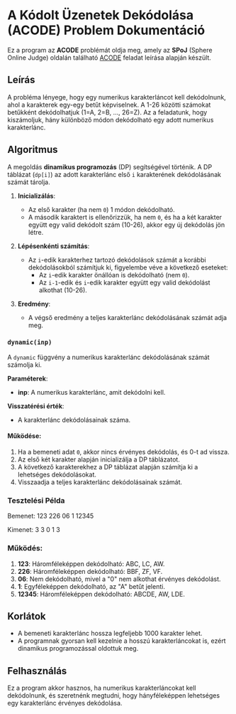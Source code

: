 # A Kódolt Üzenetek Dekódolása (ACODE) Problem Dokumentáció

Ez a program az **ACODE** problémát oldja meg, amely az **SPoJ** (Sphere Online Judge) oldalán található [ACODE](https://www.spoj.com/problems/ACODE/) feladat leírása alapján készült.

## Leírás

A probléma lényege, hogy egy numerikus karakterláncot kell dekódolnunk, ahol a karakterek egy-egy betűt képviselnek. A 1-26 közötti számokat betűkként dekódolhatjuk (1=A, 2=B, ..., 26=Z). Az a feladatunk, hogy kiszámoljuk, hány különböző módon dekódolható egy adott numerikus karakterlánc.

## Algoritmus

A megoldás **dinamikus programozás** (DP) segítségével történik. A DP táblázat (`dp[i]`) az adott karakterlánc első `i` karakterének dekódolásának számát tárolja.

1. **Inicializálás**:
    - Az első karakter (ha nem `0`) 1 módon dekódolható.
    - A második karaktert is ellenőrizzük, ha nem `0`, és ha a két karakter együtt egy valid dekódolt szám (10-26), akkor egy új dekódolás jön létre.

2. **Lépésenkénti számítás**:
    - Az `i`-edik karakterhez tartozó dekódolások számát a korábbi dekódolásokból számítjuk ki, figyelembe véve a következő eseteket:
        - Az `i`-edik karakter önállóan is dekódolható (nem `0`).
        - Az `i-1`-edik és `i`-edik karakter együtt egy valid dekódolást alkothat (10-26).

3. **Eredmény**:
    - A végső eredmény a teljes karakterlánc dekódolásának számát adja meg.

### `dynamic(inp)`

A `dynamic` függvény a numerikus karakterlánc dekódolásának számát számolja ki.

**Paraméterek**:
- **inp**: A numerikus karakterlánc, amit dekódolni kell.

**Visszatérési érték**:
- A karakterlánc dekódolásainak száma.

#### Működése:
1. Ha a bemeneti adat `0`, akkor nincs érvényes dekódolás, és 0-t ad vissza.
2. Az első két karakter alapján inicializálja a DP táblázatot.
3. A következő karakterekhez a DP táblázat alapján számítja ki a lehetséges dekódolásokat.
4. Visszaadja a teljes karakterlánc dekódolásainak számát.

### Tesztelési Példa

Bemenet:
123 226 06 1 12345

Kimenet:
3 3 0 1 3


### Működés:
1. **123**: Háromféleképpen dekódolható: ABC, LC, AW.
2. **226**: Háromféleképpen dekódolható: BBF, ZF, VF.
3. **06**: Nem dekódolható, mivel a "0" nem alkothat érvényes dekódolást.
4. **1**: Egyféleképpen dekódolható, az "A" betűt jelenti.
5. **12345**: Háromféleképpen dekódolható: ABCDE, AW, LDE.

## Korlátok

- A bemeneti karakterlánc hossza legfeljebb 1000 karakter lehet.
- A programnak gyorsan kell kezelnie a hosszú karakterláncokat is, ezért dinamikus programozással oldottuk meg.

## Felhasználás

Ez a program akkor hasznos, ha numerikus karakterláncokat kell dekódolnunk, és szeretnénk megtudni, hogy hányféleképpen lehetséges egy karakterlánc érvényes dekódolása.


